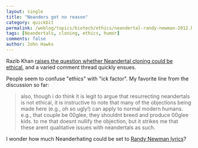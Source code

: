 ```yaml
---
layout: single 
title: "Neanders got no reason" 
category: quickbit
permalink: /weblog/topics/biotech/ethics/neandertal-randy-newman-2012.html
tags: [Neandertals, cloning, ethics, humor] 
comments: false 
author: John Hawks 
---
```


Razib Khan <a href="http://blogs.discovermagazine.com/gnxp/2012/07/is-resurrecting-neandertals-unethical/">raises the question whether Neandertal cloning could be ethical</a>, and a varied comment thread quickly ensues. 

People seem to confuse "ethics" with "ick factor". My favorite line from the discussion so far: 

<blockquote>also, though i do think it is legit to argue that resurrecting neandertals is not ethical, it is instructive to note that many of the objections being made here (e.g., oh so ugly!) can apply to normal modern humans. e.g., that couple be 00glee, they shouldnt breed and produce 00glee kids. to me that doesnt nullify the objection, but it strikes me that these arent qualitative issues with neandertals as such.</blockquote>

I wonder how much Neanderhating could be set to <a href="http://en.wikipedia.org/wiki/Short_People">Randy Newman lyrics</a>? 

